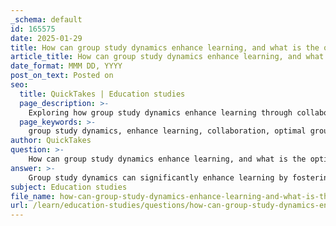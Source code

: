 ```yaml
---
_schema: default
id: 165575
date: 2025-01-29
title: How can group study dynamics enhance learning, and what is the optimal group size?
article_title: How can group study dynamics enhance learning, and what is the optimal group size?
date_format: MMM DD, YYYY
post_on_text: Posted on
seo:
  title: QuickTakes | Education studies
  page_description: >-
    Exploring how group study dynamics enhance learning through collaboration, with an emphasis on the optimal group size of two to four students for effective engagement.
  page_keywords: >-
    group study dynamics, enhance learning, collaboration, optimal group size, active learning, focused discussions, personalized interactions, diverse perspectives, motivation, effective learning outcomes
author: QuickTakes
question: >-
    How can group study dynamics enhance learning, and what is the optimal group size?
answer: >-
    Group study dynamics can significantly enhance learning by fostering collaboration, discussion, and motivation among students. When students study together, they can share diverse perspectives, clarify misunderstandings, and reinforce each other's knowledge. This collaborative environment encourages active learning, where participants engage with the material more deeply than they might in solitary study.\n\nThe optimal group size for effective study dynamics typically ranges from two to four students. Smaller groups, such as pairs or triads, allow for more focused discussions and personalized interactions, making it easier to tackle difficult concepts and keep each other motivated. In contrast, larger groups may lead to distractions, reduced participation from some members, and a dilution of the learning experience as it becomes harder to manage discussions and ensure everyone is engaged.\n\nIn summary, group study dynamics enhance learning through collaborative engagement, and the optimal group size for maximizing these benefits is generally between two to four students. This size strikes a balance between diverse input and manageable interaction, facilitating effective learning outcomes.
subject: Education studies
file_name: how-can-group-study-dynamics-enhance-learning-and-what-is-the-optimal-group-size.md
url: /learn/education-studies/questions/how-can-group-study-dynamics-enhance-learning-and-what-is-the-optimal-group-size
---
```


&nbsp;